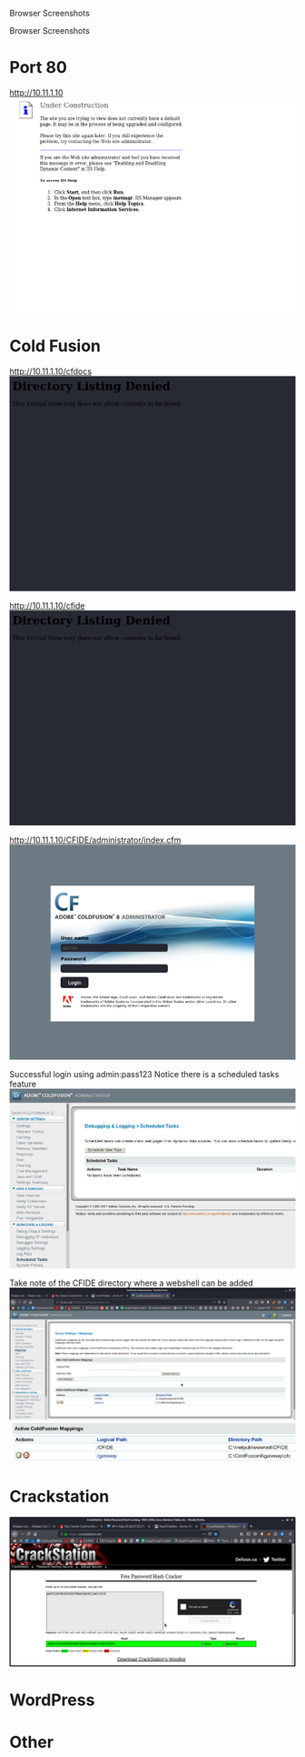 Browser Screenshots

Browser Screenshots

# Port 80
http://10.11.1.10
![80.png](../../_resources/d33454aec9324e3590d14e85fc6f1534.png)

# Cold Fusion
http://10.11.1.10/cfdocs
![cfdocs.png](../../_resources/69d28960aea945a3a8ac3ddeb413e5cb.png)

http://10.11.1.10/cfide
![cfide.png](../../_resources/c4f80b8eb357447399c5d13874e7973a.png)

http://10.11.1.10/CFIDE/administrator/index.cfm
![cf_admin.png](../../_resources/4105290c801e4e1f8f9740790c203eb7.png)

Successful login using admin:pass123
Notice there is a scheduled tasks feature
![b8b22af1b65ca6a97e2d0d10604b0716.png](../../_resources/19fb4eeec0be41079ff266b30589635c.png)

Take note of the CFIDE directory where a webshell can be added
![583616756de74e38ee8032e4ba68b8ce.png](../../_resources/a79a0de962e340f9bff93c07044cb24d.png)
![527b5892e1c18012fd55721f2d096ac3.png](../../_resources/e3f60b7877334ecea32b9592e0b2985c.png)




# Crackstation
![3cdc4b9328bf6628507d50635501efa2.png](../../_resources/b71b7e31ff9a4d20a824be8f1f9988fc.png)




# WordPress
# Other


